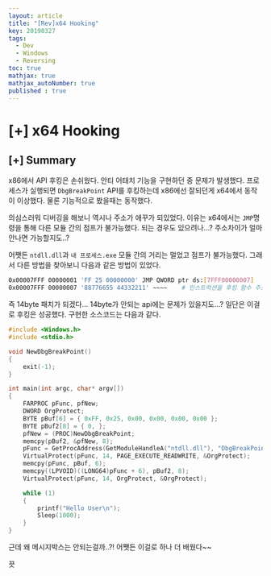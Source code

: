 ```yaml
---
layout: article
title: "[Rev]x64 Hooking"
key: 20190327
tags:
  - Dev
  - Windows
  - Reversing
toc: true
mathjax: true
mathjax_autoNumber: true
published : true
---
```


# [+] x64 Hooking

<!--more-->

## [+] Summary

x86에서 API 후킹은 손쉬웠다. 안티 어태치 기능을 구현하던 중 문제가 발생했다. 프로세스가 실행되면 `DbgBreakPoint` API를 후킹하는데 x86에선 잘되던게 x64에서 동작이 이상했다. 물론 기능적으로 봤을때는 동작했다. 

의심스러워 디버깅을 해보니 역시나 주소가 애꾸가 되있었다. 이유는 x64에서는 `JMP`명령을 통해 다른 모듈 간의 점프가 불가능했다. 되는 경우도 있으려나...? 주소차이가 얼마 안나면 가능할지도..?

어쨋든 `ntdll.dll`과 `내 프로세스.exe` 모듈 간의 거리는 멀었고 점프가 불가능했다. 그래서 다른 방법을 찾아보니 다음과 같은 방법이 있었다.

```sh
0x00007FFF 00000001	'FF 25 00000000' JMP QWORD ptr ds:[7FFF00000007]
0x00007FFF 00000007 '88776655 44332211' ~~~~	# 인스트럭션을 후킹 함수 주소로
```

즉 14byte 패치가 되겠다... 14byte가 안되는 api에는 문제가 있을지도...? 일단은 이걸로 후킹은 성공했다.
구현한 소스코드는 다음과 같다.

```c
#include <Windows.h>
#include <stdio.h>

void NewDbgBreakPoint()
{
	exit(-1);
}

int main(int argc, char* argv[])
{
	FARPROC pFunc, pfNew;
	DWORD OrgProtect;
	BYTE pBuf[6] = { 0xFF, 0x25, 0x00, 0x00, 0x00, 0x00 };
	BYTE pBuf2[8] = { 0, };
	pfNew = (PROC)NewDbgBreakPoint;
	memcpy(pBuf2, &pfNew, 8);
	pFunc = GetProcAddress(GetModuleHandleA("ntdll.dll"), "DbgBreakPoint");
	VirtualProtect(pFunc, 14, PAGE_EXECUTE_READWRITE, &OrgProtect);
	memcpy(pFunc, pBuf, 6);
	memcpy((LPVOID)((LONG64)pFunc + 6), pBuf2, 8);
	VirtualProtect(pFunc, 14, OrgProtect, &OrgProtect);

	while (1)
	{
		printf("Hello User\n");
		Sleep(1000);
	}
}
```

근데 왜 메시지박스는 안되는걸까..?! 어쨋든 이걸로 하나 더 배웠다~~

끗

